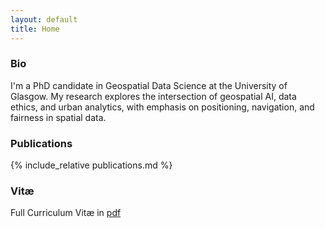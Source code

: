 ```yaml
---
layout: default
title: Home
---
```


<div id="bio">
  <h3>Bio</h3>
  <p>I'm a PhD candidate in Geospatial Data Science at the University of Glasgow. My research explores the intersection of geospatial AI, data ethics, and urban analytics, with emphasis on positioning, navigation, and fairness in spatial data.</p>
</div>

<!-- <div id="projects">
  <h3>Projects</h3>
  <ul>
    <li><b>Bit to Brick:</b> 3D city mapping using cellular mobile signals</li>
    <li><b>Getting Lost:</b> understanding pedestrian disorientation through spatial data</li>
    <li><b>Temporal Bias in CVGL:</b> evaluating fairness and dataset evolution</li>
  </ul>
</div> -->

<!-- <div id="publications">
  <h3>Publications</h3>
  <p>Coming soon...</p>
</div> -->
<div id="publications">
  <h3>Publications</h3>
  {% include_relative publications.md %}
</div>

<div id="cv">
  <h3>Vitæ</h3>
  <p>Full Curriculum Vitæ in <a href="/assets/cv/cv.pdf" target="_blank">pdf</a></p>
</div>
